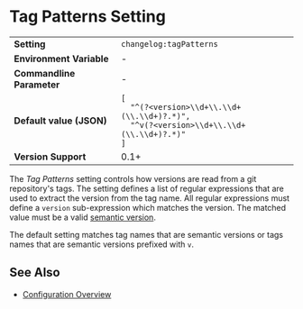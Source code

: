 <!--
  <auto-generated>
    The contents of this file were generated by a tool.
    Any changes to this file will be overwritten.
    To change the content of this file, edit 'tag-patterns.md.scriban'
  </auto-generated>
-->
# Tag Patterns Setting

<table>
    <tr>
        <td><b>Setting</b></td>
        <td><code>changelog:tagPatterns</code></td>
    </tr>
    <tr>
        <td><b>Environment Variable</b></td>
        <td>-</td>
    </tr>
    <tr>
        <td><b>Commandline Parameter</b></td>
        <td>-</td>
    </tr>
    <tr>
        <td><b>Default value (JSON)</b></td>
        <td>
            <code>[
  &quot;^(?&lt;version&gt;\\d+\\.\\d+(\\.\\d+)?.*)&quot;,
  &quot;^v(?&lt;version&gt;\\d+\\.\\d+(\\.\\d+)?.*)&quot;
]</code>
        </td>
    </tr>
    <tr>
        <td><b>Version Support</b></td>
        <td>0.1+</td>
    </tr>
</table>

The *Tag Patterns* setting controls how versions are read from a git repository's tags.
The setting defines a list of regular expressions that are used to extract the version from the tag name.
All regular expressions must define a `version` sub-expression which matches the version. 
The matched value must be a valid [semantic version](https://semver.org/).

The default setting matches tag names that are semantic versions or tags names that are semantic versions prefixed with `v`.

## See Also

- [Configuration Overview](../../configuration.md)
